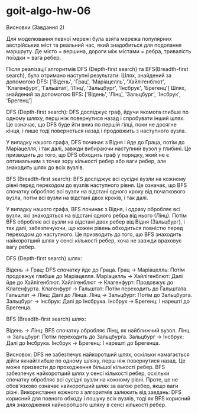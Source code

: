 # goit-algo-hw-06
Висновки (Завдання 2)

Для моделювання певної мережі була взята мережа популярних австрійських міст та реальний час, який знадобиться для подолання маршруту.
Де місто = вершина, дороги між містами = ребра, тривалість поїздки = вага ребер.

Після реалізації алгоритмів DFS (Depth-first search) та BFS(Breadth-first search), було отримано наступні результати:
Шлях, знайдений за допомогою DFS: ['Відень', 'Грац', 'Маріацелль', 'Хайлігенблют', 'Клагенфурт', 'Гальштат', 'Лінц', 'Зальцбург', 'Інсбрук', 'Брегенц']
Шлях, знайдений за допомогою BFS: ['Відень', 'Лінц', 'Зальцбург', 'Інсбрук', 'Брегенц']


DFS (Depth-first search):
DFS досліджує граф, йдучи якомога глибше по одному шляху, перш ніж повернутися назад і спробувати інший шлях. Це означає, що DFS буде йти вниз по першій гілці, поки не досягне кінця, і лише тоді повернеться назад і продовжить з наступного вузла.

У випадку нашого графа, DFS починає з Відня і йде до Граца, потім до Маріацелля, і так далі, завжди вибираючи наступний вузол у глибині.
Це призводить до того, що DFS обходить граф у порядку, який не є оптимальним з точки зору кількості ребер або ваги ребер, але знаходить шлях до всіх вузлів.


BFS (Breadth-first search):
BFS досліджує всі сусідні вузли на кожному рівні перед переходом до вузлів наступного рівня. Це означає, що BFS спочатку обробляє всі вузли на відстані одного кроку від початкового вузла, потім всі вузли на відстані двох кроків, і так далі.

У випадку нашого графа, BFS починає з Відня, і одразу обробляє всі вузли, які знаходяться на відстані одного ребра від нього (Лінц).
Потім BFS обробляє всі вузли на відстані двох ребер від Відня (Зальцбург), і так далі, забезпечуючи, що кожен рівень обходиться повністю перед переходом до наступного.
Це призводить до того, що BFS знаходить найкоротший шлях у сенсі кількості ребер, хоча не завжди враховує вагу ребер.


DFS (Depth-first search) шлях:

Відень -> Грац: DFS спочатку йде до Граца.
Грац -> Маріацелль: Потім продовжує глибше до Маріацелля.
Маріацелль -> Хайлігенблют: Далі йде до Хайлігенблют.
Хайлігенблют -> Клагенфурт: Продовжує до Клагенфурта.
Клагенфурт -> Гальштат: Потім переходить до Гальштата.
Гальштат -> Лінц: Далі до Лінца.
Лінц -> Зальцбург: Потім до Зальцбурга.
Зальцбург -> Інсбрук: Далі до Інсбрука.
Інсбрук -> Брегенц: І нарешті до Брегенца.

BFS (Breadth-first search) шлях:

Відень -> Лінц: BFS спочатку обробляє Лінц, як найближчий вузол.
Лінц -> Зальцбург: Потім переходить до Зальцбурга.
Зальцбург -> Інсбрук: Далі до Інсбрука.
Інсбрук -> Брегенц: І нарешті до Брегенца.

Висновок:
DFS не забезпечує найкоротший шлях, оскільки намагається дійти якнайглибше по одному шляху, перш ніж повернутися назад. Це може призвести до проходження більшої кількості ребер.
BFS забезпечує найкоротший шлях у сенсі кількості ребер, оскільки спочатку обробляє всі сусідні вузли на кожному рівні. Проте, це не обов'язково означає найкоротший шлях за вагою ребер, якщо ваги різні.
Використання кожного з алгоритмів залежить від завдань: DFS корисний для повного обходу і пошуку всіх вузлів, тоді як BFS корисний для знаходження найкоротшого шляху в сенсі кількості ребер.
